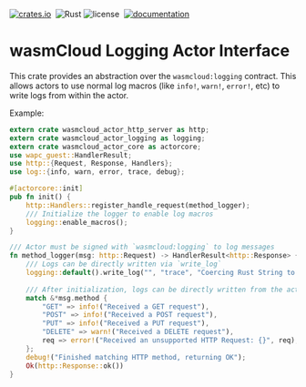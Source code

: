 [![crates.io](https://img.shields.io/crates/v/wasmcloud-actor-logging.svg)](https://crates.io/crates/wasmcloud-actor-logging)&nbsp;
![Rust](https://img.shields.io/github/workflow/status/wasmcloud/actor-interfaces/Logging)
![license](https://img.shields.io/crates/l/wasmcloud-actor-logging.svg)&nbsp;
[![documentation](https://docs.rs/wasmcloud-actor-logging/badge.svg)](https://docs.rs/wasmcloud-actor-logging)
# wasmCloud Logging Actor Interface

This crate provides an abstraction over the `wasmcloud:logging` contract. This
allows actors to use normal log macros (like `info!`, `warn!`, `error!`, etc)
to write logs from within the actor.

Example:
```rust
extern crate wasmcloud_actor_http_server as http;
extern crate wasmcloud_actor_logging as logging;
extern crate wasmcloud_actor_core as actorcore;
use wapc_guest::HandlerResult;
use http::{Request, Response, Handlers};
use log::{info, warn, error, trace, debug};

#[actorcore::init]
pub fn init() {
    http::Handlers::register_handle_request(method_logger);
    /// Initialize the logger to enable log macros
    logging::enable_macros();
}

/// Actor must be signed with `wasmcloud:logging` to log messages
fn method_logger(msg: http::Request) -> HandlerResult<http::Response> {
    /// Logs can be directly written via `write_log`
    logging::default().write_log("", "trace", "Coercing Rust String to str");
    
    /// After initialization, logs can be directly written from the actor using macros
    match &*msg.method {
        "GET" => info!("Received a GET request"),
        "POST" => info!("Received a POST request"),
        "PUT" => info!("Received a PUT request"),
        "DELETE" => warn!("Received a DELETE request"),
        req => error!("Received an unsupported HTTP Request: {}", req),
    };
    debug!("Finished matching HTTP method, returning OK");
    Ok(http::Response::ok())
}
```
